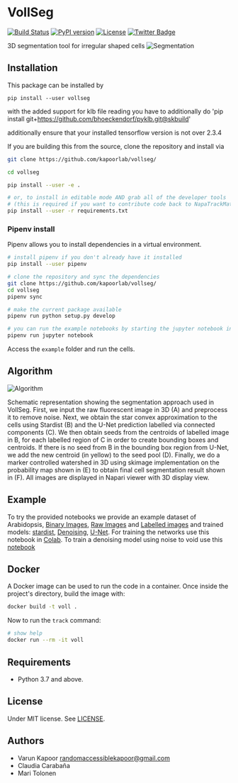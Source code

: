 # VollSeg

[![Build Status](https://travis-ci.com/kapoorlab/vollseg.svg?branch=master)](https://travis-ci.com/github/kapoorlab/vollseg)
[![PyPI version](https://img.shields.io/pypi/v/vollseg.svg?maxAge=2591000)](https://pypi.org/project/vollseg/)
[![License](https://img.shields.io/pypi/l/napari-metroid.svg?color=green)](https://github.com/kapoorlab/napari-vollseg/raw/main/LICENSE)
[![Twitter Badge](https://badgen.net/badge/icon/twitter?icon=twitter&label)](https://twitter.com/entracod)

3D segmentation tool for irregular shaped cells
![Segmentation](https://github.com/kapoorlab/VollSeg/blob/main/images/Seg_compare-big.png)


## Installation
This package can be installed by


`pip install --user vollseg`

with the added support for klb file reading you have to additionally do
'pip install git+https://github.com/bhoeckendorf/pyklb.git@skbuild'

additionally ensure that your installed tensorflow version is not over 2.3.4

If you are building this from the source, clone the repository and install via

```bash
git clone https://github.com/kapoorlab/vollseg/

cd vollseg

pip install --user -e .

# or, to install in editable mode AND grab all of the developer tools
# (this is required if you want to contribute code back to NapaTrackMater)
pip install --user -r requirements.txt
```


### Pipenv install

Pipenv allows you to install dependencies in a virtual environment.

```bash
# install pipenv if you don't already have it installed
pip install --user pipenv

# clone the repository and sync the dependencies
git clone https://github.com/kapoorlab/vollseg/
cd vollseg
pipenv sync

# make the current package available
pipenv run python setup.py develop

# you can run the example notebooks by starting the jupyter notebook inside the virtual env
pipenv run jupyter notebook
```

Access the `example` folder and run the cells.

## Algorithm
![Algorithm](https://github.com/kapoorlab/VollSeg/blob/main/images/Seg_pipe-git.png)

Schematic representation showing the segmentation approach used in VollSeg. First, we input the raw fluorescent image in 3D (A) and preprocess it to remove noise. Next, we obtain the star convex approximation to the cells using Stardist (B) and the U-Net prediction labelled via connected components (C). We then obtain seeds from the centroids of labelled image in B, for each labelled region of C in order to create bounding boxes and centroids. If there is no seed from B in the bounding box region from U-Net, we add the new centroid (in yellow) to the seed pool (D). Finally, we do a marker controlled watershed in 3D using skimage implementation on the probability map shown in (E) to obtain final cell segmentation result shown in (F). All images are displayed in Napari viewer with 3D display view.

## Example

To try the provided notebooks we provide an example dataset of Arabidopsis, [Binary Images](https://doi.org/10.5281/zenodo.5217367), [Raw Images](https://doi.org/10.5281/zenodo.5217394) and [Labelled images](https://doi.org/10.5281/zenodo.5217341) and trained models: [stardist](https://doi.org/10.5281/zenodo.5227304), [Denoising](https://doi.org/10.5281/zenodo.5227316), [U-Net](https://doi.org/10.5281/zenodo.5227301). For training the networks use this notebook in [Colab](https://github.com/kapoorlab/VollSeg/blob/main/examples/Train/ColabTrainModel.ipynb). To train a denoising model using noise to void use this [notebook](https://github.com/kapoorlab/VollSeg/blob/main/examples/Train/ColabN2VTrain.ipynb)



## Docker

A Docker image can be used to run the code in a container. Once inside the project's directory, build the image with:

~~~bash
docker build -t voll .
~~~

Now to run the `track` command:

~~~bash
# show help
docker run --rm -it voll
~~~


## Requirements

- Python 3.7 and above.


## License

Under MIT license. See [LICENSE](LICENSE).

## Authors

- Varun Kapoor <randomaccessiblekapoor@gmail.com>
- Claudia Carabaña
- Mari Tolonen

